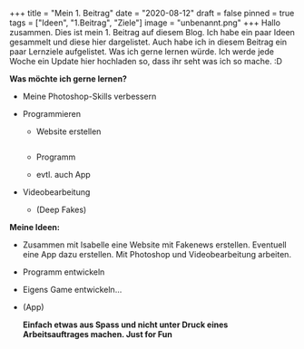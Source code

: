 +++
title = "Mein 1. Beitrag"
date = "2020-08-12"
draft = false
pinned = true
tags = ["Ideen", "1.Beitrag", "Ziele"]
image = "unbenannt.png"
+++
Hallo zusammen. Dies ist mein 1. Beitrag auf diesem Blog. Ich habe ein paar Ideen gesammelt und diese hier dargelistet. Auch habe ich in diesem Beitrag ein paar Lernziele aufgelistet. Was ich gerne lernen würde. Ich werde jede Woche ein Update hier hochladen so, dass ihr seht was ich so mache. :D

**Was möchte ich gerne lernen?**

* Meine Photoshop-Skills verbessern
* Programmieren

  * Website erstellen

    ![]()
  * Programm
  * evtl. auch App
* Videobearbeitung

  * (Deep Fakes)

**Meine Ideen:**

* Zusammen mit Isabelle eine Website mit Fakenews erstellen. Eventuell eine App dazu erstellen. Mit Photoshop und Videobearbeitung arbeiten. 
* Programm entwickeln
* Eigens Game entwickeln...
* (App)

  **Einfach etwas aus Spass und nicht unter Druck eines Arbeitsauftrages machen. Just for Fun**
